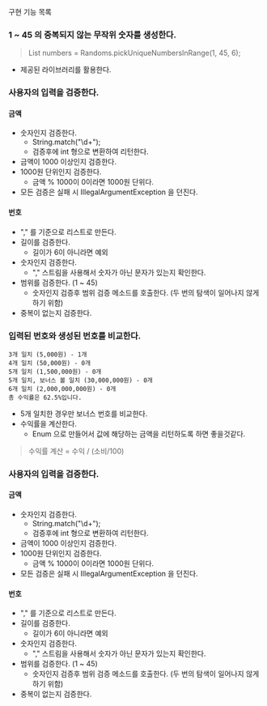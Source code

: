 구현 기능 목록

### 1 ~ 45 의 중복되지 않는 무작위 숫자를 생성한다.
> List<Integer> numbers = Randoms.pickUniqueNumbersInRange(1, 45, 6);
- 제공된 라이브러리를 활용한다.

### 사용자의 입력을 검증한다.
#### 금액
- 숫자인지 검증한다.
  - String.match("\\d+");
  - 검증후에 int 형으로 변환하여 리턴한다.
- 금액이 1000 이상인지 검증한다.
- 1000원 단위인지 검증한다.
  - 금액 % 1000이 0이라면 1000원 단위다.
- 모든 검증은 실패 시 IllegalArgumentException 을 던진다.

#### 번호
- "," 를 기준으로 리스트로 만든다.
- 길이를 검증한다.
  - 길이가 6이 아니라면 예외
- 숫자인지 검증한다.
  - "," 스트림을 사용해서 숫자가 아닌 문자가 있는지 확인한다.
- 범위를 검증한다. (1 ~ 45)
  - 숫자인지 검증후 범위 검증 메소드를 호출한다. (두 번의 탐색이 일어나지 않게 하기 위함)
- 중복이 없는지 검증한다.

### 입력된 번호와 생성된 번호를 비교한다.
````
3개 일치 (5,000원) - 1개
4개 일치 (50,000원) - 0개
5개 일치 (1,500,000원) - 0개
5개 일치, 보너스 볼 일치 (30,000,000원) - 0개
6개 일치 (2,000,000,000원) - 0개
총 수익률은 62.5%입니다.
````
- 5개 일치한 경우만 보너스 번호를 비교한다.
- 수익률을 계산한다.
  - Enum 으로 만들어서 값에 해당하는 금액을 리턴하도록 하면 좋을것같다.
> 수익률 계산 = 수익 / (소비/100)

### 사용자의 입력을 검증한다.
#### 금액
- 숫자인지 검증한다.
  - String.match("\\d+");
  - 검증후에 int 형으로 변환하여 리턴한다.
- 금액이 1000 이상인지 검증한다.
- 1000원 단위인지 검증한다.
  - 금액 % 1000이 0이라면 1000원 단위다.
- 모든 검증은 실패 시 IllegalArgumentException 을 던진다.
#### 번호
- "," 를 기준으로 리스트로 만든다.
- 길이를 검증한다.
   - 길이가 6이 아니라면 예외
- 숫자인지 검증한다.
   - "," 스트림을 사용해서 숫자가 아닌 문자가 있는지 확인한다.
- 범위를 검증한다. (1 ~ 45)
   - 숫자인지 검증후 범위 검증 메소드를 호출한다. (두 번의 탐색이 일어나지 않게 하기 위함)
- 중복이 없는지 검증한다.




